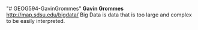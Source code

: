 "# GEOG594-GavinGrommes" 
**Gavin Grommes**
http://map.sdsu.edu/bigdata/
Big Data is data that is too large and complex to be easily interpreted.
